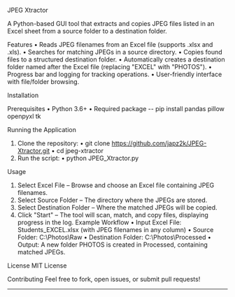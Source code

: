 JPEG Xtractor

A Python-based GUI tool that extracts and copies JPEG files listed in an Excel sheet from a source folder to a destination folder.

Features
  •	Reads JPEG filenames from an Excel file (supports .xlsx and .xls).
  •	Searches for matching JPEGs in a source directory.
  •	Copies found files to a structured destination folder.
  •	Automatically creates a destination folder named after the Excel file (replacing "EXCEL" with "PHOTOS").
  •	Progress bar and logging for tracking operations.
  •	User-friendly interface with file/folder browsing.

Installation

Prerequisites
  •	Python 3.6+
  • Required package
      -- pip install pandas pillow openpyxl tk
      
Running the Application
1.	Clone the repository:
  •	git clone https://github.com/japz2k/JPEG-Xtractor.git
  •	cd jpeg-xtractor
2.	Run the script:
  •	python JPEG_Xtractor.py

Usage
  1.	Select Excel File – Browse and choose an Excel file containing JPEG filenames.
  2.	Select Source Folder – The directory where the JPEGs are stored.
  3.	Select Destination Folder – Where the matched JPEGs will be copied.
  4.	Click "Start" – The tool will scan, match, and copy files, displaying progress in the log.
Example Workflow
  •	Input Excel File: Students_EXCEL.xlsx (with JPEG filenames in any column)
  •	Source Folder: C:\Photos\Raw
  •	Destination Folder: C:\Photos\Processed
  •	Output: A new folder PHOTOS is created in Processed, containing matched JPEGs.

License
MIT License

Contributing
Feel free to fork, open issues, or submit pull requests!
________________________________________
